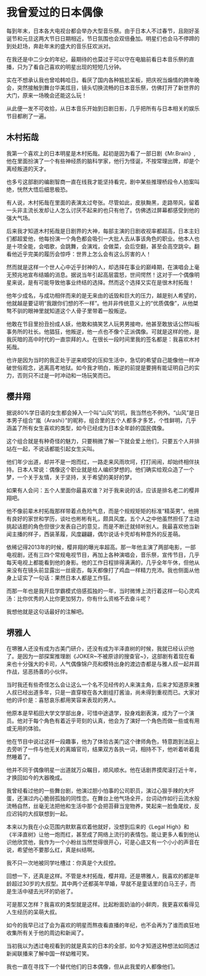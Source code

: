 # 我曾爱过的日本偶像

每到年末，日本各大电视台都会举办大型音乐祭。由于日本人不过春节，且刚好圣诞节和元旦这两大节日日期相近，节日氛围也会双倍叠加。明星们也会马不停蹄的到处赶场，奔赴年末的盛大的音乐狂欢派对。

在我还是中二少女的年纪，最期待的也莫过于可以守在电脑前看日本音乐祭的直播，只为了看自己喜欢的明星出现的短短几分钟。

实在不想承认我也曾哈韩哈日。看厌了国内各种尴尬呆板，把庆祝当煽情的跨年晚会，突然接触到舞台华美炫目，镜头切换流畅的日本音乐祭，仿佛打开了新世界的大门，原来一场晚会还能这么玩！

从此便一发不可收拾，从日本音乐开始到日剧日影，几乎把所有与日本相关的娱乐节目都刷了一遍。

## 木村拓哉

我第一个喜欢上的日本明星是木村拓哉。起初是因为看了一部日剧《Mr.Brain》,他在里面扮演了一个有些神经质的脑科学家，他行为怪诞，不按常理出牌，却是个离经叛道的天才。

也多亏这部剧的编剧智商一直在线我才能坚持看完，剧中某些推理桥段令人拍案叫绝，恍然大悟后细思极恐。

有人说，木村拓哉在里面的表演太过夸张。尽管如此，皮肤黝黑，走路带风，留着一头非主流长发却让人怎么讨厌不起来的也只有他了。仿佛透过屏幕都感受到他的强大气场。

后来我才知道木村拓哉是日剧界的大神，每部主演的日剧收视率都超高，日本主妇们都超爱他，他每扮演一个角色都会吸引一大批人去从事该角色的职业。他本人也是十项全能，会唱歌，会跳舞，会演戏，会做菜，会后空翻，甚至会高空跳伞。翻看他近乎完美的履历会惊呼：世界上怎么会有这么厉害的人！

然而就是这样一个世人心中近乎封神的人，却选择在事业的巅峰期，在演唱会上毫无预兆地宣布结婚的消息。据说当年引起高层震怒，世间愕然！这对于一个偶像明星来说，是有可能导致他事业终结的选择。然而这个选择又实在是很木村拓哉！

他年少成名，与成功相伴而来的是无来由的诋毁和巨大的压力，越是别人希望的，他就越是要证明“我跟你们想的不一样”。他并非传统意义上的“优质偶像”，从他桀骜不驯的眼神里就知道这个人骨子里带着一股叛逆。

他敢在节目里扮丑扮成人妖，他敢和搞笑艺人玩男男接吻，他甚至敢放话公然叫板事务所的社长。他猖狂，他叛逆，他一点也不像个正派偶像。可就是这样的他，是我灰暗的高中时代的一直崇拜的人。在很长一段时间里我的签名都是：我喜欢木村拓哉。

也许是因为当时的我正处于逆来顺受的压抑生活中，急切的希望自己能像他一样冲破世俗观念，逃离高考地狱。如今我才明白，叛逆的前提是要拥有能证明自己的实力，否则只不过是一时冲动和一场玩笑而已。

## 樱井翔

据说80%学日语的女生都会掉入一个叫“山风”的坑，我当然也不例外。“山风”是日本男子组合“嵐（Arashi）”的昵称，组合里的五个人都多才多艺，个性鲜明，几乎涵盖了所有女生喜欢的类型，如今已经成为日本全年龄的国民偶像。

这个组合就是有种奇怪的魅力，只要稍微了解一下就会爱上他们，只要五个人并排站在一起，不说话都能引起女生尖叫。

他们年少出道，却并不是一炮而红，一路走来风雨坎坷，打打闹闹，却始终相伴扶持。日本人常说：偶像这个职业就是给人编织梦想的。他们确实给观众造了一个梦，一个关于友情，关于坚持，关于希望的美好的梦。

如果有人会问：五个人里面你最喜欢谁？对于我来说的话，应该是排名老二的樱井翔吧。

他不像前辈木村拓哉那样带着点危险气息，而是个规规矩矩的标准“精英男”。他拥有良好的家世和学历，谈吐也彬彬有礼，颇具风度。五个人之中他虽然担任了主动挑起话题的角色但很少发表自己的意见，而是不断迁就倾听别人。我最喜欢他当新闻主播的样子，西装革履，风度翩翩，偶尔说话卡壳却有种意外的反差萌。

依稀记得2013年的时候，樱井翔的曝光率超高。那一年他主演了两部电影，一部电视剧，还有三四个常规电视节目，再加上各种演唱会，音乐祭，宣传节目，几乎每天电视上都能看到他的身影。他的工作日程排得满满的，几乎全年午休，但他从来没有在镜头前显露出一丝疲态，每天都像打了鸡血一样精力充沛。我也侧面从他身上证实了一句话：果然日本人都是工作狂。

而那一年也是我开启学霸模式倍感孤独的一年，当时微博上流行着这样一句心灵鸡汤：比你优秀的人比你更加努力，你有什么资格不去奋斗呢？

我想他就是这句话最好的注解吧。

## 堺雅人

在堺雅人还没有成为古美门研介，还没有成为半泽直树的时候，我就已经认识他了。是因为一部探案推理剧《JOKER~不被原谅的搜查官~》，这部剧有着现在看来也十分强大的卡司，人气偶像锦户亮和模特出身的渡边杏都是与雅人叔一起并肩作战，惩恶扬善的小伙伴。

当时我还有些奇怪怎么会让这么一个名不见经传的人来演主角，后来才知道原来雅人叔已经出道多年，只是一直穿梭在各大剧组打酱油，尚未得到重视而已。大家对他的评价是：喜怒哀乐都用笑容来表现的男人。

他原本是早稻田大学文学部出身，可惜中途退学，投身戏剧表演，成为了一个演员。他对于每个角色有着近乎苛刻的认真，他会为了演好一个角色而做一些或有用或无用的体验。

他在节目中说过这样一段趣事，他为了体验古美门这个律师角色，特意跑到法庭上去旁听了一件与他无关的离婚官司，结果双方各执一词，相持不下，他听着听着竟然睡着了。

他并不同于偶像明星一出道就万众瞩目，顺风顺水。他在话剧界摸爬滚打近十年，才换回如今的大器晚成。

我曾经看过他的一些舞台剧，他演过胆小怕事的公司职员，演过心狠手辣的大坏蛋，还演过内心脆弱孤独的同性恋。在舞台上他气场全开，台词动作如行云流水般流畅自然，丝毫无法把他和生活中那个会把苔藓当宠物养，笑起来一脸鱼尾纹，反应迟钝的大叔联想到一起。

本来以为我在小众范围内默默喜欢着他就好，没想到后来的《Legal High》和《半泽直树》让他一炮而红，甚至成了网络上流行的表情包。能让更多人看到他认识他欣赏他，我作为一个小粉丝当然觉得很开心，可是心底又有一个小小的声音在说，希望他不要那么红，真是纠结啊。

我不只一次地被同学吐槽过：你真是个大叔控。

回想一下，还真是这样。不管是木村拓哉，樱井翔，还是堺雅人，我喜欢的都是年龄超过30岁的大叔型。其中两个还都英年早婚，早就不是童话里的白马王子，而是生活中褪去光环的奶爸了。

可是那又怎样？我喜欢的类型就是这样。比起粉面奶油的小鲜肉，我更喜欢看得见人生经历的呆萌大叔。

如今的我早已过了会为喜欢的明星而熬夜看直播的年纪，也不会再为了谁而疯狂地收集所有关于他的周边和新闻了。

当初我以为透过电视看到的就是真实的日本的全部，如今才知道这种想法如同透过新闻联播来了解中国一样幼稚可笑。

我也一直在寻找下一个替代他们的日本偶像，但从此我爱的人都像他们。

